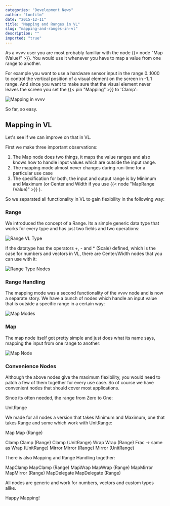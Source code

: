 ```yaml
---
categories: "Development News"
author: "tonfilm"
date: "2015-12-11"
title: "Mapping and Ranges in VL"
slug: "mapping-and-ranges-in-vl"
description: ""
imported: "true"
---
```



As a vvvv user you are most probably familiar with the node {{< node "Map (Value)" >}}. You would use it whenever you have to map a value from one range to another.

For example you want to use a hardware sensor input in the range 0..1000 to control the vertical position of a visual element on the screen in -1..1 range. And since you want to make sure that the visual element never leaves the screen you set the {{< pin "Mapping" >}} to 'Clamp':

![Mapping in vvvv](Mapping%20Example_r.png) 

So far, so easy. 

## Mapping in VL

Let's see if we can improve on that in VL.

First we make three important observations:
1. The Map node does two things, it maps the value ranges and also knows how to handle input values which are outside the input range.
2. The mapping mode almost never changes during run-time for a particular use case 
3. The specification for both, the input and output range is by Minimum and Maximum (or Center and Width if you use {{< node "MapRange (Value)" >}} ).

So we separated all functionality in VL to gain flexibility in the following way:

### Range

We introduced the concept of a Range. Its a simple generic data type that works for every type and has just two fields and two operations:

![Range VL Type](Range%20Type.png) 

If the datatype has the operators +, - and * (Scale) defined, which is the case for numbers and vectors in VL, there are Center/Width nodes that you can use with it:

![Range Type Nodes](Range%20Type%20Util_r.png) 

### Range Handling

The mapping mode was a second functionality of the vvvv node and is now a separate story. We have a bunch of nodes which handle an input value that is outside a specific range in a certain way:

![Map Modes](Range%20Nodes.png)


### Map

The map node itself got pretty simple and just does what its name says, mapping the input from one range to another:

![Map Node](Map%20Node.png) 

### Convenience Nodes

Although the above nodes give the maximum flexibility, you would need to patch a few of them together for every use case. So of course we have convenient nodes that should cover most applications.

Since its often needed, the range from Zero to One: 

 UnitRange

We made for all nodes a version that takes Minimum and Maximum, one that takes Range and some which work with UnitRange:
 
 Map
 Map (Range)

 Clamp 
 Clamp (Range)
 Clamp (UnitRange)
 Wrap
 Wrap (Range)
 Frac -> same as Wrap (UnitRange)
 Mirror
 Mirror (Range)
 Mirror (UnitRange)

There is also Mapping and Range Handling together:

 MapClamp
 MapClamp (Range)
 MapWrap
 MapWrap (Range)
 MapMirror
 MapMirror (Range)
 MapDelegate
 MapDelegate (Range)

All nodes are generic and work for numbers, vectors and custom types alike.

Happy Mapping!